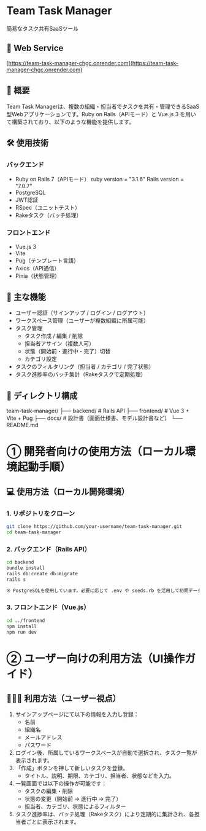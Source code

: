 # Team Task Manager

簡易なタスク共有SaaSツール

## 🚀 Web Service
[https://team-task-manager-chgc.onrender.com](https://team-task-manager-chgc.onrender.com)

## 📌 概要

Team Task Managerは、複数の組織・担当者でタスクを共有・管理できるSaaS型Webアプリケーションです。Ruby on Rails（APIモード）と Vue.js 3 を用いて構築されており、以下のような機能を提供します。

## 🛠 使用技術

### バックエンド

- Ruby on Rails 7（APIモード）
  ruby version = "3.1.6"
  Rails version = "7.0.7"
- PostgreSQL
- JWT認証
- RSpec（ユニットテスト）
- Rakeタスク（バッチ処理）

### フロントエンド

- Vue.js 3
- Vite
- Pug（テンプレート言語）
- Axios（API通信）
- Pinia（状態管理）

## 🔐 主な機能

- ユーザー認証（サインアップ / ログイン / ログアウト）
- ワークスペース管理（ユーザーが複数組織に所属可能）
- タスク管理
  - タスク作成 / 編集 / 削除
  - 担当者アサイン（複数人可）
  - 状態（開始前・進行中・完了）切替
  - カテゴリ設定
- タスクのフィルタリング（担当者 / カテゴリ / 完了状態）
- タスク進捗率のバッチ集計（Rakeタスクで定期処理）

## 📂 ディレクトリ構成

team-task-manager/ 
├── backend/ # Rails API 
├── frontend/ # Vue 3 + Vite + Pug 
├── docs/ # 設計書（画面仕様書、モデル設計書など） 
└── README.md 

# ① 開発者向けの使用方法（ローカル環境起動手順）

## 💻 使用方法（ローカル開発環境）

### 1. リポジトリをクローン

```bash
git clone https://github.com/your-username/team-task-manager.git
cd team-task-manager
```

### 2. バックエンド（Rails API）

```bash
cd backend
bundle install
rails db:create db:migrate
rails s

※ PostgreSQLを使用しています。必要に応じて .env や seeds.rb を活用して初期データを投入してください。
```

### 3. フロントエンド（Vue.js）
```bash
cd ../frontend
npm install
npm run dev
```

# ② ユーザー向けの利用方法（UI操作ガイド）

## 👩🏻‍💻 利用方法（ユーザー視点）

1. サインアップページにて以下の情報を入力し登録：
   - 名前
   - 組織名
   - メールアドレス
   - パスワード
2. ログイン後、所属しているワークスペースが自動で選択され、タスク一覧が表示されます。
3. 「作成」ボタンを押して新しいタスクを登録。
   - タイトル、説明、期限、カテゴリ、担当者、状態などを入力。
4. 一覧画面では以下の操作が可能です：
   - タスクの編集・削除
   - 状態の変更（開始前 → 進行中 → 完了）
   - 担当者、カテゴリ、状態によるフィルター
5. タスク進捗率は、バッチ処理（Rakeタスク）により定期的に集計され、各担当者ごとに表示されます。